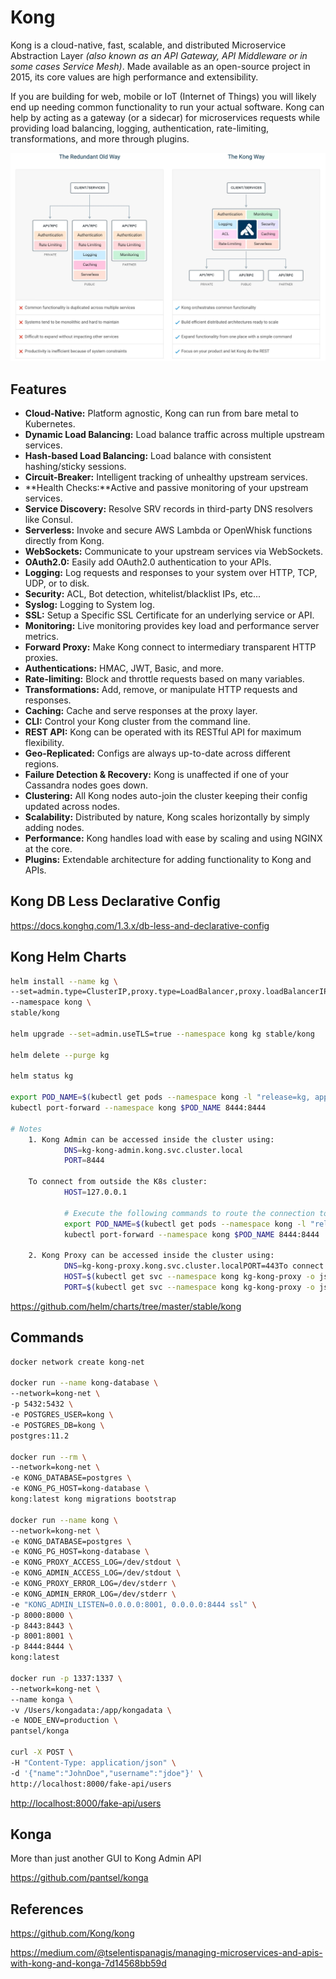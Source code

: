 # Kong

Kong is a cloud-native, fast, scalable, and distributed Microservice Abstraction Layer *(also known as an API Gateway, API Middleware or in some cases Service Mesh)*. Made available as an open-source project in 2015, its core values are high performance and extensibility.

If you are building for web, mobile or IoT (Internet of Things) you will likely end up needing common functionality to run your actual software. Kong can help by acting as a gateway (or a sidecar) for microservices requests while providing load balancing, logging, authentication, rate-limiting, transformations, and more through plugins.

![image](../../media/DevOps-Others-Kong-image1.jpg)

## Features

- **Cloud-Native:** Platform agnostic, Kong can run from bare metal to Kubernetes.
- **Dynamic Load Balancing:** Load balance traffic across multiple upstream services.
- **Hash-based Load Balancing:** Load balance with consistent hashing/sticky sessions.
- **Circuit-Breaker:** Intelligent tracking of unhealthy upstream services.
- **Health Checks:**Active and passive monitoring of your upstream services.
- **Service Discovery:** Resolve SRV records in third-party DNS resolvers like Consul.
- **Serverless:** Invoke and secure AWS Lambda or OpenWhisk functions directly from Kong.
- **WebSockets:** Communicate to your upstream services via WebSockets.
- **OAuth2.0:** Easily add OAuth2.0 authentication to your APIs.
- **Logging:** Log requests and responses to your system over HTTP, TCP, UDP, or to disk.
- **Security:** ACL, Bot detection, whitelist/blacklist IPs, etc...
- **Syslog:** Logging to System log.
- **SSL:** Setup a Specific SSL Certificate for an underlying service or API.
- **Monitoring:** Live monitoring provides key load and performance server metrics.
- **Forward Proxy:** Make Kong connect to intermediary transparent HTTP proxies.
- **Authentications:** HMAC, JWT, Basic, and more.
- **Rate-limiting:** Block and throttle requests based on many variables.
- **Transformations:** Add, remove, or manipulate HTTP requests and responses.
- **Caching:** Cache and serve responses at the proxy layer.
- **CLI:** Control your Kong cluster from the command line.
- **REST API:** Kong can be operated with its RESTful API for maximum flexibility.
- **Geo-Replicated:** Configs are always up-to-date across different regions.
- **Failure Detection & Recovery:** Kong is unaffected if one of your Cassandra nodes goes down.
- **Clustering:** All Kong nodes auto-join the cluster keeping their config updated across nodes.
- **Scalability:** Distributed by nature, Kong scales horizontally by simply adding nodes.
- **Performance:** Kong handles load with ease by scaling and using NGINX at the core.
- **Plugins:** Extendable architecture for adding functionality to Kong and APIs.

## Kong DB Less Declarative Config

<https://docs.konghq.com/1.3.x/db-less-and-declarative-config>

## Kong Helm Charts

```bash
helm install --name kg \
--set=admin.type=ClusterIP,proxy.type=LoadBalancer,proxy.loadBalancerIP=104.211.225.153 \
--namespace kong \
stable/kong

helm upgrade --set=admin.useTLS=true --namespace kong kg stable/kong

helm delete --purge kg

helm status kg

export POD_NAME=$(kubectl get pods --namespace kong -l "release=kg, app=kong" -o jsonpath="{.items[0].metadata.name}")
kubectl port-forward --namespace kong $POD_NAME 8444:8444

# Notes
    1. Kong Admin can be accessed inside the cluster using:
            DNS=kg-kong-admin.kong.svc.cluster.local
            PORT=8444

    To connect from outside the K8s cluster:
            HOST=127.0.0.1

            # Execute the following commands to route the connection to Admin SSL port:
            export POD_NAME=$(kubectl get pods --namespace kong -l "release=kg, app=kong" -o jsonpath="{.items[0].metadata.name}")
            kubectl port-forward --namespace kong $POD_NAME 8444:8444

    2. Kong Proxy can be accessed inside the cluster using:
            DNS=kg-kong-proxy.kong.svc.cluster.localPORT=443To connect from outside the K8s cluster:
            HOST=$(kubectl get svc --namespace kong kg-kong-proxy -o jsonpath='{.status.loadBalancer.ingress.ip}')
            PORT=$(kubectl get svc --namespace kong kg-kong-proxy -o jsonpath='{.spec.ports[0].nodePort}')
```

<https://github.com/helm/charts/tree/master/stable/kong>

## Commands

```bash
docker network create kong-net

docker run --name kong-database \
--network=kong-net \
-p 5432:5432 \
-e POSTGRES_USER=kong \
-e POSTGRES_DB=kong \
postgres:11.2

docker run --rm \
--network=kong-net \
-e KONG_DATABASE=postgres \
-e KONG_PG_HOST=kong-database \
kong:latest kong migrations bootstrap

docker run --name kong \
--network=kong-net \
-e KONG_DATABASE=postgres \
-e KONG_PG_HOST=kong-database \
-e KONG_PROXY_ACCESS_LOG=/dev/stdout \
-e KONG_ADMIN_ACCESS_LOG=/dev/stdout \
-e KONG_PROXY_ERROR_LOG=/dev/stderr \
-e KONG_ADMIN_ERROR_LOG=/dev/stderr \
-e "KONG_ADMIN_LISTEN=0.0.0.0:8001, 0.0.0.0:8444 ssl" \
-p 8000:8000 \
-p 8443:8443 \
-p 8001:8001 \
-p 8444:8444 \
kong:latest

docker run -p 1337:1337 \
--network=kong-net \
--name konga \
-v /Users/kongadata:/app/kongadata \
-e NODE_ENV=production \
pantsel/konga

curl -X POST \
-H "Content-Type: application/json" \
-d '{"name":"JohnDoe","username":"jdoe"}' \
http://localhost:8000/fake-api/users
```

<http://localhost:8000/fake-api/users>

## Konga

More than just another GUI to Kong Admin API

<https://github.com/pantsel/konga>

## References

<https://github.com/Kong/kong>

<https://medium.com/@tselentispanagis/managing-microservices-and-apis-with-kong-and-konga-7d14568bb59d>
